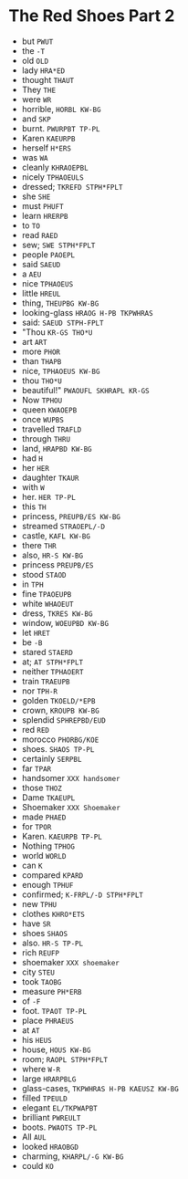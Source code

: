 # The Red Shoes Part 2

* but `PWUT`
* the `-T`
* old `OLD`
* lady `HRA*ED`
* thought `THAUT`
* They `THE`
* were `WR`
* horrible, `HORBL KW-BG`
* and `SKP`
* burnt. `PWURPBT TP-PL`
* Karen `KAEURPB`
* herself `H*ERS`
* was `WA`
* cleanly `KHRAOEPBL`
* nicely `TPHAOEULS`
* dressed; `TKREFD STPH*FPLT`
* she `SHE`
* must `PHUFT`
* learn `HRERPB`
* to `TO`
* read `RAED`
* sew; `SWE STPH*FPLT`
* people `PAOEPL`
* said `SAEUD`
* a `AEU`
* nice `TPHAOEUS`
* little `HREUL`
* thing, `THEUPBG KW-BG`
* looking-glass `HRAOG H-PB TKPWHRAS`
* said: `SAEUD STPH-FPLT`
* "Thou `KR-GS THO*U`
* art `ART`
* more `PHOR`
* than `THAPB`
* nice, `TPHAOEUS KW-BG`
* thou `THO*U`
* beautiful!" `PWAOUFL SKHRAPL KR-GS`
* Now `TPHOU`
* queen `KWAOEPB`
* once `WUPBS`
* travelled `TRAFLD`
* through `THRU`
* land, `HRAPBD KW-BG`
* had `H`
* her `HER`
* daughter `TKAUR`
* with `W`
* her. `HER TP-PL`
* this `TH`
* princess, `PREUPB/ES KW-BG`
* streamed `STRAOEPL/-D`
* castle, `KAFL KW-BG`
* there `THR`
* also, `HR-S KW-BG`
* princess `PREUPB/ES`
* stood `STAOD`
* in `TPH`
* fine `TPAOEUPB`
* white `WHAOEUT`
* dress, `TKRES KW-BG`
* window, `WOEUPBD KW-BG`
* let `HRET`
* be `-B`
* stared `STAERD`
* at; `AT STPH*FPLT`
* neither `TPHAOERT`
* train `TRAEUPB`
* nor `TPH-R`
* golden `TKOELD/*EPB`
* crown, `KROUPB KW-BG`
* splendid `SPHREPBD/EUD`
* red `RED`
* morocco `PHORBG/KOE`
* shoes. `SHAOS TP-PL`
* certainly `SERPBL`
* far `TPAR`
* handsomer `XXX handsomer`
* those `THOZ`
* Dame `TKAEUPL`
* Shoemaker `XXX Shoemaker`
* made `PHAED`
* for `TPOR`
* Karen. `KAEURPB TP-PL`
* Nothing `TPHOG`
* world `WORLD`
* can `K`
* compared `KPARD`
* enough `TPHUF`
* confirmed; `K-FRPL/-D STPH*FPLT`
* new `TPHU`
* clothes `KHRO*ETS`
* have `SR`
* shoes `SHAOS`
* also. `HR-S TP-PL`
* rich `REUFP`
* shoemaker `XXX shoemaker`
* city `STEU`
* took `TAOBG`
* measure `PH*ERB`
* of `-F`
* foot. `TPAOT TP-PL`
* place `PHRAEUS`
* at `AT`
* his `HEUS`
* house, `HOUS KW-BG`
* room; `RAOPL STPH*FPLT`
* where `W-R`
* large `HRARPBLG`
* glass-cases, `TKPWHRAS H-PB KAEUSZ KW-BG`
* filled `TPEULD`
* elegant `EL/TKPWAPBT`
* brilliant `PWREULT`
* boots. `PWAOTS TP-PL`
* All `AUL`
* looked `HRAOBGD`
* charming, `KHARPL/-G KW-BG`
* could `KO`
